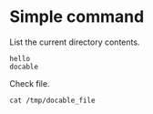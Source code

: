 
# Simple command

List the current directory contents.

```bash|type=file,path=/tmp/docable_file
hello 
docable
```

Check file.

```bash|type=command
cat /tmp/docable_file
```